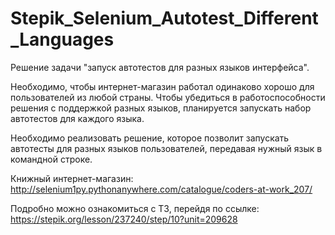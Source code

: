 # Stepik_Selenium_Autotest_Different_Languages
Решение задачи "запуск автотестов для разных языков интерфейса".

Необходимо, чтобы интернет-магазин работал одинаково хорошо для пользователей из любой страны. Чтобы убедиться в работоспособности решения с поддержкой разных языков, планируется запускать набор автотестов для каждого языка.

Необходимо реализовать решение, которое позволит запускать автотесты для разных языков пользователей, передавая нужный язык в командной строке.

Книжный интернет-магазин:
http://selenium1py.pythonanywhere.com/catalogue/coders-at-work_207/

Подробно можно ознакомиться с ТЗ, перейдя по ссылке:
https://stepik.org/lesson/237240/step/10?unit=209628